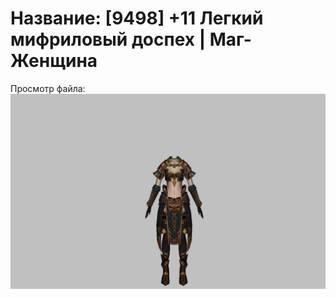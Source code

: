 # Название: [9498] +11 Легкий мифриловый доспех | Маг-Женщина

Просмотр файла:
![p050021.png](p050021.png)